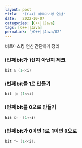 ```yaml
---
layout: post
title:  "[C++] 비트마스킹 연산"
date:   2022-10-07
categories: [C++||Java]
tags: [C++||Java]
permalink: '/C++||Java/02'
---
```


비트마스킹 연산 간단하게 정리

### i번째 bit가 1인지 아닌지 체크

```c++
bit & (1<<i)
```

### i번째 bit를 1로 만들기

```c++
bit |= (1<<i)
```

### i번째 bit를 0으로 만들기

```c++
bit &= ~(1<<i)
```

### i번째 bit가 0이면 1로, 1이면 0으로

```c++
bit ^= (1<<i);
```
<br><br><br>
